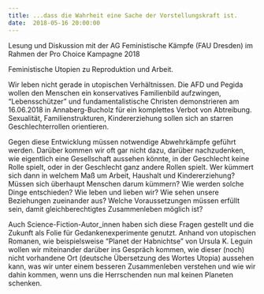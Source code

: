 ```yaml
---
title: ...dass die Wahrheit eine Sache der Vorstellungskraft ist.
date:  2018-05-16 20:00:00
---
```


Lesung und Diskussion mit der AG Feministische Kämpfe (FAU Dresden) im Rahmen der Pro Choice Kampagne 2018



Feministische Utopien zu Reproduktion und Arbeit.

Wir leben nicht gerade in utopischen Verhältnissen. Die AFD und Pegida
wollen den Menschen ein konservatives Familienbild aufzwingen,
“Lebensschützer” und fundamentalistische Christen demonstrieren am
16.06.2018 in Annaberg-Bucholz für ein komplettes Verbot von Abtreibung.
Sexualität, Familienstrukturen, Kindererziehung sollen sich an starren
Geschlechterrollen orientieren.


Gegen diese Entwicklung müssen notwendige Abwehrkämpfe geführt werden.
Darüber kommen wir oft gar nicht dazu, darüber nachzudenken, wie
eigentlich eine Gesellschaft aussehen könnte, in der Geschlecht keine
Rolle spielt, oder in der Geschlecht ganz andere Rollen spielt. Wer
kümmert sich dann in welchem Maß um Arbeit, Haushalt und
Kindererziehung? Müssen sich überhaupt Menschen darum kümmern? Wie
werden solche Dinge entschieden? Wie leben und lieben wir? Wie sehen
unsere Beziehungen zueinander aus? Welche Voraussetzungen müssen erfüllt
sein, damit gleichberechtigtes Zusammenleben möglich ist?


Auch Science-Fiction-Autor_innen haben sich diese Fragen gestellt und
die Zukunft als Folie für Gedankenexperimente genutzt. Anhand von
utopischen Romanen, wie beispielsweise “Planet der Habnichtse” von
Ursula K. Leguin wollen wir miteinander darüber ins Gespräch kommen, wie
dieser (noch) nicht vorhandene Ort (deutsche Übersetzung des Wortes
Utopia) aussehen kann, was wir unter einem besseren Zusammenleben
verstehen und wie wir dahin kommen, wenn uns die Herrschenden nun mal
keinen Planeten schenken.


